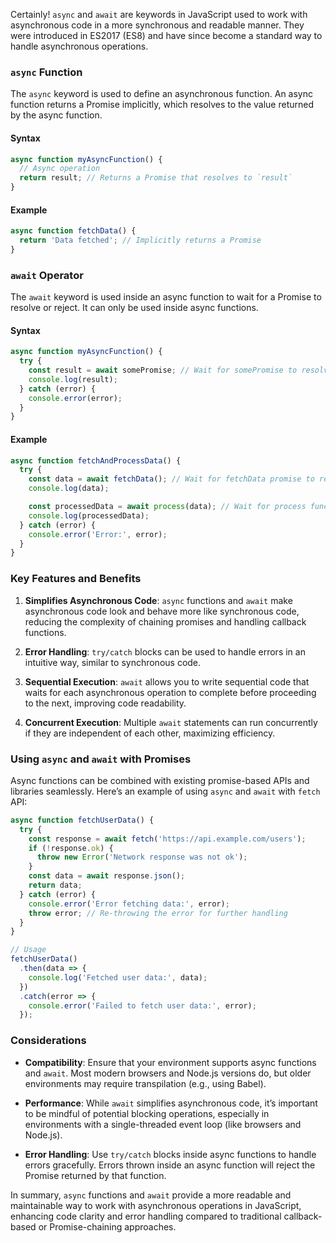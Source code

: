 Certainly! `async` and `await` are keywords in JavaScript used to work with asynchronous code in a more synchronous and readable manner. They were introduced in ES2017 (ES8) and have since become a standard way to handle asynchronous operations.

### `async` Function

The `async` keyword is used to define an asynchronous function. An async function returns a Promise implicitly, which resolves to the value returned by the async function.

#### Syntax

```javascript
async function myAsyncFunction() {
  // Async operation
  return result; // Returns a Promise that resolves to `result`
}
```

#### Example

```javascript
async function fetchData() {
  return 'Data fetched'; // Implicitly returns a Promise
}
```

### `await` Operator

The `await` keyword is used inside an async function to wait for a Promise to resolve or reject. It can only be used inside async functions.

#### Syntax

```javascript
async function myAsyncFunction() {
  try {
    const result = await somePromise; // Wait for somePromise to resolve
    console.log(result);
  } catch (error) {
    console.error(error);
  }
}
```

#### Example

```javascript
async function fetchAndProcessData() {
  try {
    const data = await fetchData(); // Wait for fetchData promise to resolve
    console.log(data);

    const processedData = await process(data); // Wait for process function to complete
    console.log(processedData);
  } catch (error) {
    console.error('Error:', error);
  }
}
```

### Key Features and Benefits

1. **Simplifies Asynchronous Code**: `async` functions and `await` make asynchronous code look and behave more like synchronous code, reducing the complexity of chaining promises and handling callback functions.

2. **Error Handling**: `try/catch` blocks can be used to handle errors in an intuitive way, similar to synchronous code.

3. **Sequential Execution**: `await` allows you to write sequential code that waits for each asynchronous operation to complete before proceeding to the next, improving code readability.

4. **Concurrent Execution**: Multiple `await` statements can run concurrently if they are independent of each other, maximizing efficiency.

### Using `async` and `await` with Promises

Async functions can be combined with existing promise-based APIs and libraries seamlessly. Here’s an example of using `async` and `await` with `fetch` API:

```javascript
async function fetchUserData() {
  try {
    const response = await fetch('https://api.example.com/users');
    if (!response.ok) {
      throw new Error('Network response was not ok');
    }
    const data = await response.json();
    return data;
  } catch (error) {
    console.error('Error fetching data:', error);
    throw error; // Re-throwing the error for further handling
  }
}

// Usage
fetchUserData()
  .then(data => {
    console.log('Fetched user data:', data);
  })
  .catch(error => {
    console.error('Failed to fetch user data:', error);
  });
```

### Considerations

- **Compatibility**: Ensure that your environment supports async functions and `await`. Most modern browsers and Node.js versions do, but older environments may require transpilation (e.g., using Babel).

- **Performance**: While `await` simplifies asynchronous code, it’s important to be mindful of potential blocking operations, especially in environments with a single-threaded event loop (like browsers and Node.js).

- **Error Handling**: Use `try/catch` blocks inside async functions to handle errors gracefully. Errors thrown inside an async function will reject the Promise returned by that function.

In summary, `async` functions and `await` provide a more readable and maintainable way to work with asynchronous operations in JavaScript, enhancing code clarity and error handling compared to traditional callback-based or Promise-chaining approaches.